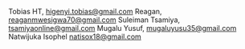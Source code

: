 Tobias HT,             higenyi.tobias@gmail.com
Reagan,                reaganmwesigwa70@gmail.com
Suleiman Tsamiya,      tsamiyaonline@gmail.com
Mugalu Yusuf,          mugaluyusu35@gmail.com
Natwijuka Isophel      natisox18@gmail.com